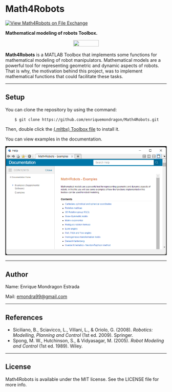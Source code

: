 # Math4Robots

[![View Math4Robots on File Exchange](https://www.mathworks.com/matlabcentral/images/matlab-file-exchange.svg)](https://la.mathworks.com/matlabcentral/fileexchange/129744-math4robots)

**Mathematical modeling of robots Toolbox.**

<p align="center">
    <img width=40% height=40% src="https://live.staticflickr.com/65535/52659241701_127a951ae6_m.jpg">
</p>

**Math4Robots** is a MATLAB Toolbox that implements some functions for mathematical modeling of robot manipulators. Mathematical models are a powerful tool for representing geometric and dynamic aspects of robots. That is why, the motivation behind this project, was to implement mathematical functions that could facilitate these tasks.

--------
## Setup

You can clone the repository by using the command:

```
    $ git clone https://github.com/enriquemondragon/Math4Robots.git
```
Then, double click the [(.mltbx) Toolbox file](https://github.com/enriquemondragon/Math4Robots/blob/main/Math4Robots.mltbx) to install it.

You can view examples in the documentation.

![nebulae_nn](/documentation/documentation.png)

--------
## Author
Name: Enrique Mondragon Estrada

Mail: emondra99@gmail.com

--------
## References
- Siciliano, B., Sciavicco, L., Villani, L., & Oriolo, G. (2008). *Robotics: Modelling, Planning and Control* (1st ed. 2009). Springer.
- Spong, M. W., Hutchinson, S., & Vidyasagar, M. (2005). *Robot Modeling and Control* (1st ed. 1989). Wiley.

--------
## License
Math4Robots is available under the MIT license. See the LICENSE file for more info.
